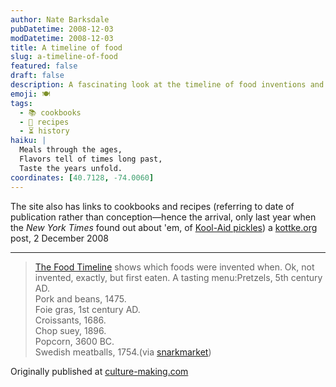 ```yaml
---
author: Nate Barksdale
pubDatetime: 2008-12-03
modDatetime: 2008-12-03
title: A timeline of food
slug: a-timeline-of-food
featured: false
draft: false
description: A fascinating look at the timeline of food inventions and when certain dishes first came to be enjoyed.
emoji: 🍽️
tags:
  - 📚 cookbooks
  - 🥡 recipes
  - ⏳ history
haiku: |
  Meals through the ages,  
  Flavors tell of times long past,  
  Taste the years unfold.
coordinates: [40.7128, -74.0060]
---
```


The site also has links to cookbooks and recipes (referring to date of publication rather than conception—hence the arrival, only last year when the _New York Times_ found out about 'em, of [Kool-Aid pickles](http://www.foodtimeline.org/foodfaq2.html#koolaidpickles)) a [kottke.org](http://www.kottke.org/08/12/a-timeline-of-food) post, 2 December 2008

---

> [The Food Timeline](http://www.foodtimeline.org/) shows which foods were invented when. Ok, not invented, exactly, but first eaten. A tasting menu:Pretzels, 5th century AD.  
> Pork and beans, 1475.  
> Foie gras, 1st century AD.  
> Croissants, 1686.  
> Chop suey, 1896.  
> Popcorn, 3600 BC.  
> Swedish meatballs, 1754.(via [snarkmarket](http://snarkmarket.com/blog/))

Originally published at [culture-making.com](http://www.culture-making.com)
